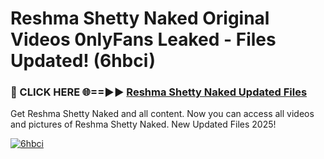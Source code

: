 # Reshma Shetty Naked Original Videos 0nlyFans Leaked - Files Updated! (6hbci)

<h3>🔴 CLICK HERE 🌐==►► <a href="https://tinyurl.com/yckcrads" rel="nofollow">Reshma Shetty Naked Updated Files</a></h3>

Get Reshma Shetty Naked and all content. Now you can access all videos and pictures of Reshma Shetty Naked. New Updated Files 2025!

[![6hbci](https://i.imgur.com/hpKpOFt.gif)](https://tinyurl.com/yckcrads)
